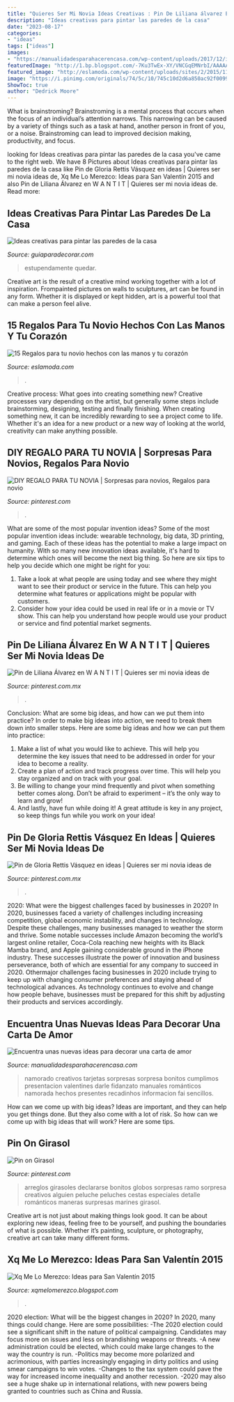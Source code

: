 ```yaml
---
title: "Quieres Ser Mi Novia Ideas Creativas : Pin De Liliana álvarez En W A N T I T"
description: "Ideas creativas para pintar las paredes de la casa"
date: "2023-08-17"
categories:
- "ideas"
tags: ["ideas"]
images:
- "https://manualidadesparahacerencasa.com/wp-content/uploads/2017/12/ideas-para-decorar-una-carta-sencilla.jpg"
featuredImage: "http://1.bp.blogspot.com/-7Ku3TwEx-XY/VNCGqEMNrbI/AAAAAAAAFGI/44ZWrVcJ3o0/s1600/cofre.JPG"
featured_image: "http://eslamoda.com/wp-content/uploads/sites/2/2015/11/iluminas-mis-dias.jpg"
image: "https://i.pinimg.com/originals/74/5c/10/745c10d2d6a850ac92f00998eb754173.jpg"
ShowToc: true
author: "Dedrick Moore"
---
```



What is brainstroming? Brainstroming is a mental process that occurs when the focus of an individual’s attention narrows. This narrowing can be caused by a variety of things such as a task at hand, another person in front of you, or a noise. Brainstroming can lead to improved decision making, productivity, and focus.

	

		
looking for Ideas creativas para pintar las paredes de la casa you've came to the right web. We have 8 Pictures about Ideas creativas para pintar las paredes de la casa like Pin de Gloria Rettis Vásquez en ideas | Quieres ser mi novia ideas de, Xq Me Lo Merezco: Ideas para San Valentín 2015 and also Pin de Liliana Álvarez en W A N T I T | Quieres ser mi novia ideas de. Read more:
		
    
## Ideas Creativas Para Pintar Las Paredes De La Casa

<img loading=lazy src="https://www.guiaparadecorar.com/wp-content/uploads/2015/12/maneras-creativas-de-pintar-las-paredes-03-480x720.jpg" onerror="this.onerror=null;this.src='https://tse2.mm.bing.net/th?id=OIP.8TdntOKS-joii8rSXwjvzwHaLH&amp;pid=15.1';" alt="Ideas creativas para pintar las paredes de la casa">

_Source: guiaparadecorar.com_

>estupendamente quedar. 

	

Creative art is the result of a creative mind working together with a lot of inspiration. Frompainted pictures on walls to sculptures, art can be found in any form. Whether it is displayed or kept hidden, art is a powerful tool that can make a person feel alive.

    
## 15 Regalos Para Tu Novio Hechos Con Las Manos Y Tu Corazón

<img loading=lazy src="http://eslamoda.com/wp-content/uploads/sites/2/2015/11/iluminas-mis-dias.jpg" onerror="this.onerror=null;this.src='https://tse4.mm.bing.net/th?id=OIP.gakWjvmhneYgxhPUzJk_MAHaE9&amp;pid=15.1';" alt="15 Regalos para tu novio hechos con las manos y tu corazón">

_Source: eslamoda.com_

>. 

	

Creative process: What goes into creating something new?
Creative processes vary depending on the artist, but generally some steps include brainstorming, designing, testing and finally finishing. When creating something new, it can be incredibly rewarding to see a project come to life. Whether it's an idea for a new product or a new way of looking at the world, creativity can make anything possible.

    
## DIY REGALO PARA TU NOVIA | Sorpresas Para Novios, Regalos Para Novio

<img loading=lazy src="https://i.pinimg.com/736x/f8/6e/29/f86e29b79376eb6ba4b38c39668a3255.jpg" onerror="this.onerror=null;this.src='https://tse3.mm.bing.net/th?id=OIP.PQNJGbFn4KT4oYNk6riZ0QHaJ3&amp;pid=15.1';" alt="DIY REGALO PARA TU NOVIA | Sorpresas para novios, Regalos para novio">

_Source: pinterest.com_

>. 

	

What are some of the most popular invention ideas?
Some of the most popular invention ideas include: wearable technology, big data, 3D printing, and gaming. Each of these ideas has the potential to make a large impact on humanity. With so many new innovation ideas available, it's hard to determine which ones will become the next big thing. So here are six tips to help you decide which one might be right for you: 
1) Take a look at what people are using today and see where they might want to see their product or service in the future. This can help you determine what features or applications might be popular with customers. 
2) Consider how your idea could be used in real life or in a movie or TV show. This can help you understand how people would use your product or service and find potential market segments.

    
## Pin De Liliana Álvarez En W A N T I T | Quieres Ser Mi Novia Ideas De

<img loading=lazy src="https://i.pinimg.com/originals/74/5c/10/745c10d2d6a850ac92f00998eb754173.jpg" onerror="this.onerror=null;this.src='https://tse1.mm.bing.net/th?id=OIP.89-LGN9uxrXWIux_HPygygHaNK&amp;pid=15.1';" alt="Pin de Liliana Álvarez en W A N T I T | Quieres ser mi novia ideas de">

_Source: pinterest.com.mx_

>. 

	

Conclusion: What are some big ideas, and how can we put them into practice?
In order to make big ideas into action, we need to break them down into smaller steps. Here are some big ideas and how we can put them into practice:
1. Make a list of what you would like to achieve. This will help you determine the key issues that need to be addressed in order for your idea to become a reality.
2. Create a plan of action and track progress over time. This will help you stay organized and on track with your goal.
3. Be willing to change your mind frequently and pivot when something better comes along. Don’t be afraid to experiment – it’s the only way to learn and grow!
4. And lastly, have fun while doing it! A great attitude is key in any project, so keep things fun while you work on your idea!

    
## Pin De Gloria Rettis Vásquez En Ideas | Quieres Ser Mi Novia Ideas De

<img loading=lazy src="https://i.pinimg.com/originals/06/e8/e4/06e8e4d07ded6496944d5db55829e4bd.jpg" onerror="this.onerror=null;this.src='https://tse1.mm.bing.net/th?id=OIP.HCAE5Eea0lnqqGLAVHPQPwHaJ4&amp;pid=15.1';" alt="Pin de Gloria Rettis Vásquez en ideas | Quieres ser mi novia ideas de">

_Source: pinterest.com.mx_

>. 

	

2020: What were the biggest challenges faced by businesses in 2020?
In 2020, businesses faced a variety of challenges including increasing competition, global economic instability, and changes in technology. Despite these challenges, many businesses managed to weather the storm and thrive. Some notable successes include Amazon becoming the world’s largest online retailer, Coca-Cola reaching new heights with its Black Mamba brand, and Apple gaining considerable ground in the iPhone industry.
These successes illustrate the power of innovation and business perseverance, both of which are essential for any company to succeed in 2020. Othermajor challenges facing businesses in 2020 include trying to keep up with changing consumer preferences and staying ahead of technological advances. As technology continues to evolve and change how people behave, businesses must be prepared for this shift by adjusting their products and services accordingly.

    
## Encuentra Unas Nuevas Ideas Para Decorar Una Carta De Amor

<img loading=lazy src="https://manualidadesparahacerencasa.com/wp-content/uploads/2017/12/ideas-para-decorar-una-carta-sencilla.jpg" onerror="this.onerror=null;this.src='https://tse4.mm.bing.net/th?id=OIP.Du9dldGrEl7AFi0Rc66IzgAAAA&amp;pid=15.1';" alt="Encuentra unas nuevas ideas para decorar una carta de amor">

_Source: manualidadesparahacerencasa.com_

>namorado creativos tarjetas sorpresas sorpresa bonitos cumplimos presentacion valentines darle fidanzato manuales románticos namorada hechos presentes recadinhos informacion fai sencillos. 

	

How can we come up with big ideas?
Ideas are important, and they can help you get things done. But they also come with a lot of risk. So how can we come up with big ideas that will work? Here are some tips.

    
## Pin On Girasol

<img loading=lazy src="https://i.pinimg.com/736x/11/63/6a/11636a54fb4143c6cbc6406b15ce95d7.jpg" onerror="this.onerror=null;this.src='https://tse4.mm.bing.net/th?id=OIP.PFgBHaIw2rpBmtg8tv8MKAHaJ4&amp;pid=15.1';" alt="Pin on Girasol">

_Source: pinterest.com_

>arreglos girasoles declararse bonitos globos sorpresas ramo sorpresa creativos alguien peluche peluches cestas especiales detalle románticos maneras surpresas marines girasol. 

	

Creative art is not just about making things look good. It can be about exploring new ideas, feeling free to be yourself, and pushing the boundaries of what is possible. Whether it’s painting, sculpture, or photography, creative art can take many different forms.

    
## Xq Me Lo Merezco: Ideas Para San Valentín 2015

<img loading=lazy src="http://1.bp.blogspot.com/-7Ku3TwEx-XY/VNCGqEMNrbI/AAAAAAAAFGI/44ZWrVcJ3o0/s1600/cofre.JPG" onerror="this.onerror=null;this.src='https://tse4.mm.bing.net/th?id=OIP.94vtZlLzP6r_GxzgZ27u6AHaHa&amp;pid=15.1';" alt="Xq Me Lo Merezco: Ideas para San Valentín 2015">

_Source: xqmelomerezco.blogspot.com_

>. 

	

2020 election: What will be the biggest changes in 2020?
In 2020, many things could change. Here are some possibilities:
-The 2020 election could see a significant shift in the nature of political campaigning. Candidates may focus more on issues and less on brandishing weapons or threats. 
-A new administration could be elected, which could make large changes to the way the country is run. 
-Politics may become more polarized and acrimonious, with parties increasingly engaging in dirty politics and using smear campaigns to win votes. 
-Changes to the tax system could pave the way for increased income inequality and another recession. 
-2020 may also see a huge shake up in international relations, with new powers being granted to countries such as China and Russia.

